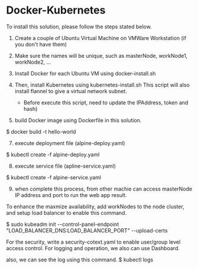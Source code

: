 # Docker-Kubernetes

To install this solution, please follow the steps stated below.

1. Create a couple of Ubuntu Virtual Machine on VMWare Workstation (if you don't have them)

2. Make sure the names will be unique, such as masterNode, workNode1, workNode2, ...

3. Install Docker for each Ubuntu VM using docker-install.sh

4. Then, install Kubernetes using kubernetes-install.sh
   This script will also install flannel to give a virtual network subnet.
   * Before execute this script, need to update the IPAddress, token and hash)

6. build Docker image using Dockerfile in this solution.

$ docker build -t hello-world


7. execute deployment file (alpine-deploy.yaml)

$ kubectl create -f alpine-deploy.yaml

8. execute service file (apline-service.yaml)

$ kubectl create -f alpine-service.yaml


9. when complete this process, from other machie can access masterNode IP address and port to run the web app result.

To enhance the maxmize availability, add workNodes to the node cluster, and setup load balancer to enable this command.

$ sudo kubeadm init --control-panel-endpoint "LOAD_BALANCER_DNS:LOAD_BALANCER_PORT" --upload-certs

For the security, write a security-cotext.yaml to enable user/group level access control.
For logging and operation, we also can use Dashboard.

also, we can see the log using this command.
$ kubectl logs
 
